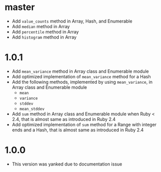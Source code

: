 # master

- Add `value_counts` method in Array, Hash, and Enumerable
- Add `median` method in Array
- Add `percentile` method in Array
- Add `histogram` method in Array

# 1.0.1

- Add `mean_variance` method in Array class and Enumerable module
- Add optimized implementation of `mean_variance` method for a Hash
- Add the following methods, implemented by using `mean_variance`, in Array class and Enumerable module
    - `mean`
    - `variance`
    - `stddev`
    - `mean_stddev`
- Add `sum` method in Array class and Enumerable module when Ruby < 2.4, that is almost same as introduced in Ruby 2.4
- Add optimized implementation of `sum` method for a Range with integer ends and a Hash, that is almost same as introduced in Ruby 2.4

# 1.0.0

- This version was yanked due to documentation issue
